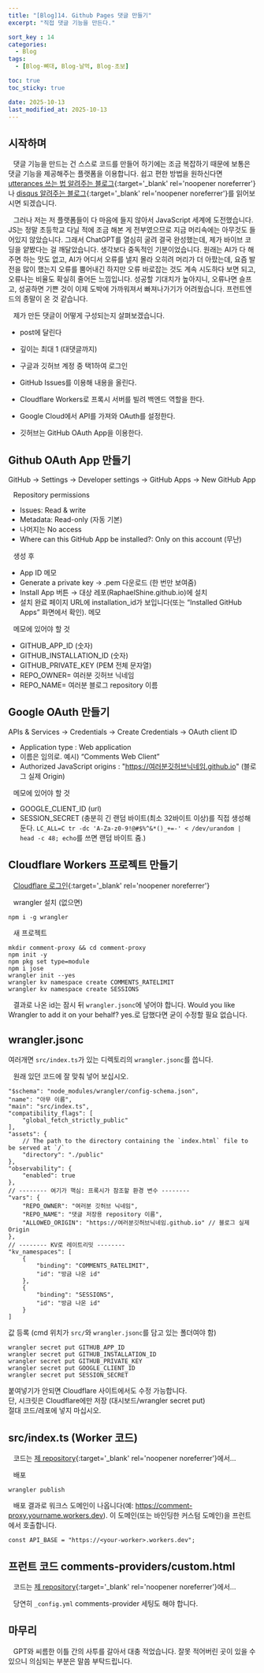```yaml
---
title: "[Blog]14. Github Pages 댓글 만들기"
excerpt: "직접 댓글 기능을 만든다."

sort_key : 14
categories:
  - Blog
tags:
  - [Blog-뼈대, Blog-날먹, Blog-초보]

toc: true
toc_sticky: true

date: 2025-10-13
last_modified_at: 2025-10-13
---
```


## 시작하며
⠀댓글 기능을 만드는 건 스스로 코드를 만들어 하기에는 조금 복잡하기 때문에 보통은 댓글 기능을 제공해주는 플랫폼을 이용합니다. 쉽고 편한 방법을 원하신다면 [utterances 쓰는 법 알려주는 블로그](https://ansohxxn.github.io/blog/utterances/){:target='_blank' rel='noopener noreferrer'}나 [disqus 알려주는 블로그](https://devinlife.com/howto%20github%20pages/blog-disqus/){:target='_blank' rel='noopener noreferrer'}를 읽어보시면 되겠습니다.

⠀그러나 저는 저 플랫폼들이 다 마음에 들지 않아서 JavaScript 세계에 도전했습니다. JS는 정말 초등학교 다닐 적에 조금 해본 게 전부였으므로 지금 머리속에는 아무것도 들어있지 않았습니다. 그래서 ChatGPT를 열심히 굴려 결국 완성했는데, 제가 바이브 코딩을 얕봤다는 걸 깨달았습니다. 생각보다 중독적인 기분이었습니다. 원래는 AI가 다 해주면 하는 맛도 없고, AI가 어디서 오류를 낼지 몰라 오히려 머리가 더 아팠는데, 요즘 발전을 많이 했는지 오류를 뿜어내긴 하지만 오류 바로잡는 것도 계속 시도하다 보면 되고, 오류나는 비율도 확실히 줄어든 느낌입니다. 성공할 기대치가 높아지니, 오류나면 슬프고, 성공하면 기쁜 것이 이제 도박에 가까워져서 빠져나가기가 어려웠습니다. 프런트엔드의 종말이 온 것 같습니다.

⠀제가 만든 댓글이 어떻게 구성되는지 살펴보겠습니다.
- post에 달린다
- 깊이는 최대 1 (대댓글까지)
- 구글과 깃허브 계정 중 택1하여 로그인

- GitHub Issues를 이용해 내용을 올린다.
- Cloudflare Workers로 프록시 서버를 빌려 백엔드 역할을 한다.
- Google Cloud에서 API를 가져와 OAuth를 설정한다.
- 깃허브는 GitHub OAuth App을 이용한다.

## Github OAuth App 만들기

GitHub → Settings → Developer settings → GitHub Apps → New GitHub App

⠀Repository permissions
- Issues: Read & write
- Metadata: Read-only (자동 기본)
- 나머지는 No access
- Where can this GitHub App be installed?: Only on this account (무난)

⠀생성 후
- App ID 메모
- Generate a private key → .pem 다운로드 (한 번만 보여줌)
- Install App 버튼 → 대상 레포(RaphaelShine.github.io)에 설치
- 설치 완료 페이지 URL에 installation_id가 보입니다(또는 “Installed GitHub Apps” 화면에서 확인). 메모

⠀메모에 있어야 할 것
- GITHUB_APP_ID (숫자)
- GITHUB_INSTALLATION_ID (숫자)
- GITHUB_PRIVATE_KEY (PEM 전체 문자열)
- REPO_OWNER= 여러분 깃허브 닉네임
- REPO_NAME= 여러분 블로그 repository 이름

## Google OAuth 만들기

APIs & Services → Credentials → Create Credentials → OAuth client ID

- Application type : Web application
- 이름은 임의로. 예시) “Comments Web Client”
- Authorized JavaScript origins : "https://여러분깃허브닉네임.github.io" (블로그 실제 Origin)

⠀메모에 있어야 할 것
- GOOGLE_CLIENT_ID (url)
- SESSION_SECRET (충분히 긴 랜덤 바이트(최소 32바이트 이상)를 직접 생성해 둔다. `LC_ALL=C tr -dc 'A-Za-z0-9!@#$%^&*()_+=-' < /dev/urandom | head -c 48; echo`를 쓰면 랜덤 바이트 줌.)

## Cloudflare Workers 프로젝트 만들기

⠀[Cloudflare 로그인](https://www.cloudflare.com/ko-kr/){:target='_blank' rel='noopener noreferrer'}

⠀wrangler 설치 (없으면)

```
npm i -g wrangler
```

⠀새 프로젝트

```
mkdir comment-proxy && cd comment-proxy
npm init -y
npm pkg set type=module
npm i jose
wrangler init --yes
wrangler kv namespace create COMMENTS_RATELIMIT
wrangler kv namespace create SESSIONS
```

⠀결과로 나온 id는 잠시 뒤 `wrangler.jsonc`에 넣어야 합니다. Would you like Wrangler to add it on your behalf? yes.로 답했다면 굳이 수정할 필요 없습니다.

## wrangler.jsonc
여러개면 `src/index.ts`가 있는 디렉토리의 `wrangler.jsonc`를 씁니다.

⠀원래 있던 코드에 잘 맞춰 넣어 보십시오.
```
"$schema": "node_modules/wrangler/config-schema.json",
"name": "아무 이름",
"main": "src/index.ts",
"compatibility_flags": [
    "global_fetch_strictly_public"
],
"assets": {
    // The path to the directory containing the `index.html` file to be served at `/`
    "directory": "./public"
},
"observability": {
    "enabled": true
},
// -------- 여기가 핵심: 프록시가 참조할 환경 변수 --------
"vars": {
    "REPO_OWNER": "여러분 깃허브 닉네임",
    "REPO_NAME": "댓글 저장용 repository 이름",
    "ALLOWED_ORIGIN": "https://여러분깃허브닉네임.github.io" // 블로그 실제 Origin
},
// -------- KV로 레이트리밋 --------
"kv_namespaces": [
    {
        "binding": "COMMENTS_RATELIMIT",
        "id": "방금 나온 id"
    },
    {
        "binding": "SESSIONS",
        "id": "방금 나온 id"
    }
]
```
값 등록 (cmd 위치가 `src/`와 `wrangler.jsonc`를 담고 있는 폴더여야 함)
```
wrangler secret put GITHUB_APP_ID
wrangler secret put GITHUB_INSTALLATION_ID
wrangler secret put GITHUB_PRIVATE_KEY
wrangler secret put GOOGLE_CLIENT_ID
wrangler secret put SESSION_SECRET
```
붙여넣기가 안되면 Cloudflare 사이트에서도 수정 가능합니다.  
단, 시크릿은 Cloudflare에만 저장 (대시보드/wrangler secret put)  
절대 코드/레포에 넣지 마십시오.

## src/index.ts (Worker 코드)

⠀코드는 [제 repository](https://github.com/RaphaelShine/RaphaelShine.github.io){:target='_blank' rel='noopener noreferrer'}에서...

⠀배포
```
wrangler publish
```

⠀배포 결과로 워크스 도메인이 나옵니다(예: https://comment-proxy.yourname.workers.dev). 이 도메인(또는 바인딩한 커스텀 도메인)을 프런트에서 호출합니다.
```
const API_BASE = "https://<your-worker>.workers.dev";
```

## 프런트 코드 comments-providers/custom.html

⠀코드는 [제 repository](https://github.com/RaphaelShine/RaphaelShine.github.io){:target='_blank' rel='noopener noreferrer'}에서...

⠀당연히 `_config.yml` comments-provider 세팅도 해야 합니다.

## 마무리
⠀GPT와 씨름한 이틀 간의 사투를 갈아서 대충 적었습니다. 잘못 적어버린 곳이 있을 수 있으니 의심되는 부분은 말씀 부탁드립니다.